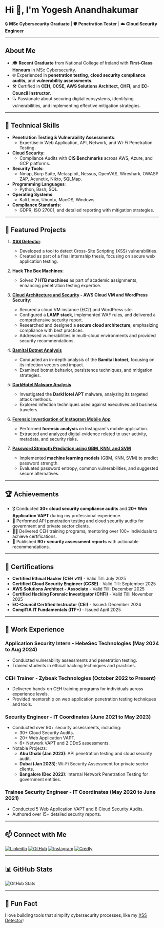 # Hi 👋, I'm Yogesh Anandhakumar

🔒 **MSc Cybersecurity Graduate** | 🛡️ **Penetration Tester** | ☁️ **Cloud Security Engineer**

---

## About Me

- 🎓 **Recent Graduate** from National College of Ireland with **First-Class Honours** in MSc Cybersecurity.
- 🌐 Experienced in **penetration testing**, **cloud security compliance audits**, and **vulnerability assessments**.
- 🛠️ Certified in **CEH**, **CCSE**, **AWS Solutions Architect**, **CHFI**, and **EC-Council Instructor**.
- 🔍 Passionate about securing digital ecosystems, identifying vulnerabilities, and implementing effective mitigation strategies.

---

## 🔧 Technical Skills

- **Penetration Testing & Vulnerability Assessments**:
  - Expertise in Web Application, API, Network, and Wi-Fi Penetration Testing.
- **Cloud Security**:
  - Compliance Audits with **CIS Benchmarks** across AWS, Azure, and GCP platforms.
- **Security Tools**:
  - Nmap, Burp Suite, Metasploit, Nessus, OpenVAS, Wireshark, OWASP ZAP, Acunetix, Nikto, SQLMap.
- **Programming Languages**:
  - Python, Bash, SQL.
- **Operating Systems**:
  - Kali Linux, Ubuntu, MacOS, Windows.
- **Compliance Standards**:
  - GDPR, ISO 27001, and detailed reporting with mitigation strategies.

---

## 📂 Featured Projects

1. **[XSS Detector](https://github.com/Yog267/XSSFind)**:
   - Developed a tool to detect Cross-Site Scripting (XSS) vulnerabilities.
   - Created as part of a final internship thesis, focusing on secure web application testing.

2. **Hack The Box Machines**:
   - Solved **7 HTB machines** as part of academic assignments, enhancing penetration testing expertise.

3. **[Cloud Architecture and Security](https://github.com/Yog267/Projects/blob/main/Cloud%20Architecture%20and%20Security.pdf) - AWS Cloud VM and WordPress Security**:
   - Secured a cloud VM instance (EC2) and WordPress site.
   - Configured a **LAMP stack**, implemented WAF rules, and delivered a comprehensive security report.
   - Researched and designed a **secure cloud architecture**, emphasizing compliance with best practices.  
   - Addressed vulnerabilities in multi-cloud environments and provided security recommendations.

4. **[Bamital Botnet Analysis](https://github.com/Yog267/Projects/blob/main/Bamital%20Botnet%20Analysis.pdf)**  
   - Conducted an in-depth analysis of the **Bamital botnet**, focusing on its infection vectors and impact.  
   - Examined botnet behavior, persistence techniques, and mitigation strategies.  

5. **[DarkHotel Malware Analysis](https://github.com/Yog267/Projects/blob/main/DarklHotel%20Malware%20Analysis.pdf)**  
   - Investigated the **DarkHotel APT** malware, analyzing its targeted attack methods.  
   - Explored infection techniques used against executives and business travelers.  

6. **[Forensic Investigation of Instagram Mobile App](https://github.com/Yog267/Projects/blob/main/Forensic%20Investigation%20of%20Instagram%20Mobile%20Application.pdf)**  
   - Performed **forensic analysis** on Instagram's mobile application.  
   - Extracted and analyzed digital evidence related to user activity, metadata, and security risks.  

7. **[Password Strength Prediction using GBM, KNN, and SVM](https://github.com/Yog267/Projects/blob/main/Password%20Strength%20Prediction%20using%20GBM%2C%20KNN%20%26%20SVM%20Models.pdf)**  
   - Implemented **machine learning models** (GBM, KNN, SVM) to predict password strength.  
   - Evaluated password entropy, common vulnerabilities, and suggested secure alternatives.  

---

## 🏆 Achievements

- 🎖️ Conducted **30+ cloud security compliance audits** and **20+ Web Application VAPT** during my professional experience.
- 🥇 Performed API penetration testing and cloud security audits for government and private sector clients.
- 🧑‍🏫 Delivered CEH training programs, mentoring over 100+ individuals to achieve certifications.
- 📜 Published **90+ security assessment reports** with actionable recommendations.

---

## 🌟 Certifications

- **Certified Ethical Hacker (CEH v11)** - Valid Till: July 2025  
- **Certified Cloud Security Engineer (CCSE)** - Valid Till: September 2025  
- **AWS Solutions Architect - Associate** - Valid Till: December 2025  
- **Certified Hacking Forensic Investigator (CHFI)** - Valid Till: November 2025  
- **EC-Council Certified Instructor (CEI)** - Issued: December 2024
- **CompTIA IT Fundamentals (ITF+)** - Issued April 2025

---

## 💼 Work Experience

### **Application Security Intern - HebeSec Technologies (May 2024 to Aug 2024)**
- Conducted vulnerability assessments and penetration testing.
- Trained students in ethical hacking techniques and practices.

### **CEH Trainer - Zybeak Technologies (October 2022 to Present)**
- Delivered hands-on CEH training programs for individuals across experience levels.
- Provided mentorship on web application penetration testing techniques and tools.

### **Security Engineer - IT Coordinates (June 2021 to May 2023)**
- Conducted over 90+ security assessments, including:
  - 30+ Cloud Security Audits.
  - 20+ Web Application VAPT.
  - 6+ Network VAPT and 2 DDoS assessments.
- Notable Projects:
  - **Abu Dhabi (Jan 2023)**: API penetration testing and cloud security audit.
  - **Dubai (Jan 2023)**: Wi-Fi Security Assessment for private sector clients.
  - **Bangalore (Dec 2022)**: Internal Network Penetration Testing for government entities.

### **Trainee Security Engineer - IT Coordinates (May 2020 to June 2021)**
- Conducted 5 Web Application VAPT and 8 Cloud Security Audits.
- Authored over 15+ detailed security reports.

---

## 📫 Connect with Me

[![LinkedIn](https://img.shields.io/badge/LinkedIn-0077B5?style=for-the-badge&logo=linkedin&logoColor=white)](https://linkedin.com/in/yogesh-anandhakumar)
[![GitHub](https://img.shields.io/badge/GitHub-181717?style=for-the-badge&logo=github&logoColor=white)](https://github.com/Yog267)
[![Instagram](https://img.shields.io/badge/Instagram-E4405F?style=for-the-badge&logo=instagram&logoColor=white)](https://www.instagram.com/_y0ge5h_/)
[![Credly](https://img.shields.io/badge/Credly-FF6F00?style=for-the-badge&logo=credly&logoColor=white)](https://www.credly.com/users/yogeshanand)


---

## 📊 GitHub Stats

![GitHub Stats](https://github-readme-stats.vercel.app/api?username=Yog267&show_icons=true&theme=radical)

---

## 🧩 Fun Fact
I love building tools that simplify cybersecurity processes, like my [XSS Detector](https://github.com/Yog267/XSSFind)!
